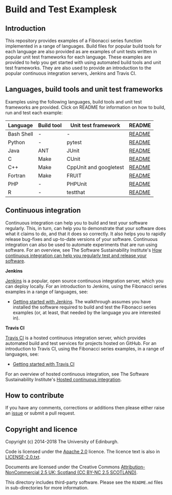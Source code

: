 Build and Test Examplesk
=======================

Introduction
------------

This repository provides examples of a Fibonacci series function implemented in a range of languages. Build files for popular build tools for each language are also provided as are examples of unit tests written in popular unit test frameworks for each language. These examples are provided to help you get started with using automated build tools and unit test frameworks. They are also used to provide an introduction to the popular continuous integration servers, Jenkins and Travis CI.

Languages, build tools and unit test frameworks
-----------------------------------------------

Examples using the following languages, build tools and unit test frameworks are provided. Click on README for information on how to build, run and test each example:

| Language | Build tool | Unit test framework | README |
| -------- | ---------- | ------------------- | ------ |
| Bash Shell | - | - | [README](./sh/README.md) |
| Python | - | pytest | [README](./python/README.md) |
| Java | ANT | JUnit | [README](./java/README.md) |
| C | Make | CUnit | [README](./c/README.md) |
| C++ | Make | CppUnit and googletest | [README](./cpp/README.md) |
| Fortran | Make | FRUIT | [README](./fortran/README.md) |
| PHP | - |  PHPUnit | [README](./php/README.md) |
| R | - |  testthat | [README](./R/README.md) |

Continuous integration
----------------------

Continuous integration can help you to build and test your software regularly. This, in turn, can help you to demonstrate that your software does what it claims to do, and that it does so correctly. It also helps you to rapidly release bug-fixes and up-to-date versions of your software. Continuous integration can also be used to automate experiments that are run using software. For an overview, see The Software Sustainability Institute's [How continuous integration can help you regularly test and release your software](http://software.ac.uk/how-continuous-integration-can-help-you-regularly-test-and-release-your-software).

**Jenkins**

[Jenkins](http://jenkins-ci.org) is a popular, open source continuous integration server, which you can deploy locally. For an introduction to Jenkins, using the Fibonacci series examples in a range of languages, see:

* [Getting started with Jenkins](./jenkins/README.md). The walkthrough assumes you have installed the software required to build and test the Fibonacci series examples (or, at least, that needed by the language you are interested in).

**Travis CI**

[Travis CI](https://travis-ci.org/) is a hosted continuous integration server, which provides automated build and test services for projects hosted on GitHub.  For an introduction to Travis CI, using the Fibonacci series examples, in a range of languages, see:

* [Getting started with Travis CI](./travis/README.md)

For an overview of hosted continuous integration, see The Software Sustainability Institute's [Hosted continuous integration](http://www.software.ac.uk/resources/guides/hosted-continuous-integration).

How to contribute
-----------------

If you have any comments, corrections or additions then please either raise an [issue](https://github.com/softwaresaved/build_and_test_examples/issues) or submit a pull request.

Copyright and licence
---------------------

Copyright (c) 2014-2018 The University of Edinburgh.

Code is licensed under the [Apache 2.0](http://www.apache.org/licenses/LICENSE-2.0.html) licence. The licence text is also in [LICENSE-2.0.txt](./LICENSE-2.0.txt).

Documents are licensed under the Creative Commons [Attribution-NonCommercial 2.5 UK: Scotland (CC BY-NC 2.5 SCOTLAND)](http://creativecommons.org/licenses/by-nc/2.5/scotland/).

This directory includes third-party software. Please see the `README.md` files in sub-directories for more information. 
